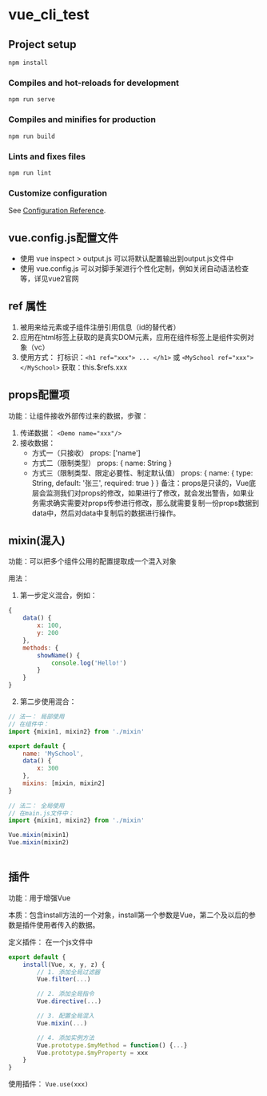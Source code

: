 # vue_cli_test

## Project setup
```
npm install
```

### Compiles and hot-reloads for development
```
npm run serve
```

### Compiles and minifies for production
```
npm run build
```

### Lints and fixes files
```
npm run lint
```

### Customize configuration
See [Configuration Reference](https://cli.vuejs.org/config/).

## vue.config.js配置文件 
 - 使用 vue inspect > output.js 可以将默认配置输出到output.js文件中
 - 使用 vue.config.js 可以对脚手架进行个性化定制，例如关闭自动语法检查等，详见vue2官网

## ref 属性
 1. 被用来给元素或子组件注册引用信息（id的替代者）
 2. 应用在html标签上获取的是真实DOM元素，应用在组件标签上是组件实例对象（vc）
 3. 使用方式：
    打标识：`<h1 ref="xxx"> ... </h1>` 或 `<MySchool ref="xxx"></MySchool>`
    获取：this.$refs.xxx 

## props配置项

功能：让组件接收外部传过来的数据，步骤：
1. 传递数据：
    `<Demo name="xxx"/>`
2. 接收数据：
    - 方式一（只接收）
    props: ['name']
    - 方式二（限制类型）
    props: {
        name: String
    }
    - 方式三（限制类型、限定必要性、制定默认值）
    props: {
        name: {
            type: String,
            default: '张三',
            required: true
        }
    }
备注：props是只读的，Vue底层会监测我们对props的修改，如果进行了修改，就会发出警告，如果业务需求确实需要对props传参进行修改，那么就需要复制一份props数据到data中，然后对data中复制后的数据进行操作。

## mixin(混入)
功能：可以把多个组件公用的配置提取成一个混入对象

用法：

1. 第一步定义混合，例如：
```javascript
{
    data() {
        x: 100,
        y: 200
    },
    methods: {
        showName() {
            console.log('Hello!')
        }
    }
}
```

2. 第二步使用混合：
```javascript
// 法一： 局部使用
// 在组件中：
import {mixin1, mixin2} from './mixin'

export default {
    name: 'MySchool',
    data() {
        x: 300
    },
    mixins: [mixin, mixin2]
}
                
// 法二： 全局使用
// 在main.js文件中： 
import {mixin1, mixin2} from './mixin'

Vue.mixin(mixin1)
Vue.mixin(mixin2)
                
```
            
## 插件
功能：用于增强Vue

本质：包含install方法的一个对象，install第一个参数是Vue，第二个及以后的参数是插件使用者传入的数据。

定义插件：
在一个js文件中

```javascript
export default {
    install(Vue, x, y, z) {
        // 1. 添加全局过滤器
        Vue.filter(...)

        // 2. 添加全局指令
        Vue.directive(...)

        // 3. 配置全局混入
        Vue.mixin(...)

        // 4. 添加实例方法
        Vue.prototype.$myMethod = function() {...}
        Vue.prototype.$myProperty = xxx
    }
}
```

使用插件： `Vue.use(xxx)`